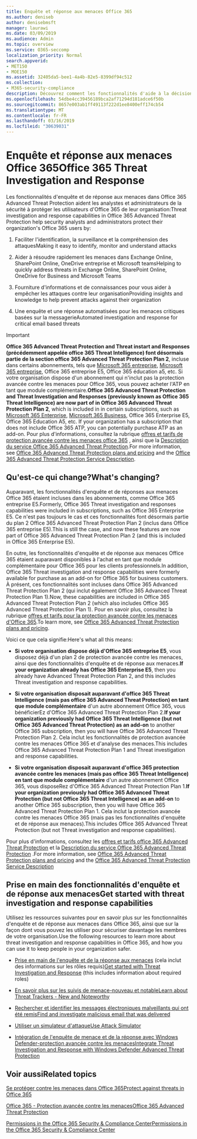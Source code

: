 ```yaml
---
title: Enquête et réponse aux menaces Office 365
ms.author: deniseb
author: denisebmsft
manager: laurawi
ms.date: 03/09/2019
ms.audience: Admin
ms.topic: overview
ms.service: O365-seccomp
localization_priority: Normal
search.appverid:
- MET150
- MOE150
ms.assetid: 32405da5-bee1-4a4b-82e5-8399df94c512
ms.collection:
- M365-security-compliance
description: Découvrez comment les fonctionnalités d'aide à la décision dans Office 365 protection avancée contre les menaces peuvent vous aider à rechercher des menaces contre votre organisation, à répondre aux programmes malveillants, au hameçonnage et à d'autres attaques détectées par Office 365 pour votre part, et à rechercher des menaces. confirme.
ms.openlocfilehash: 54dbe4cc39456189bca2af71294d181adce6f50b
ms.sourcegitcommit: 8657e003ab1ff49113f222d1ee8400eff174cb54
ms.translationtype: MT
ms.contentlocale: fr-FR
ms.lasthandoff: 03/16/2019
ms.locfileid: "30639031"
---
```

# <a name="office-365-threat-investigation-and-response"></a><span data-ttu-id="bd002-103">Enquête et réponse aux menaces Office 365</span><span class="sxs-lookup"><span data-stu-id="bd002-103">Office 365 Threat Investigation and Response</span></span>

<span data-ttu-id="bd002-104">Les fonctionnalités d'enquête et de réponse aux menaces dans Office 365 Advanced Threat Protection aident les analystes et administrateurs de la sécurité à protéger les utilisateurs d'Office 365 de leur organisation:</span><span class="sxs-lookup"><span data-stu-id="bd002-104">Threat investigation and response capabilities in Office 365 Advanced Threat Protection help security analysts and administrators protect their organization's Office 365 users by:</span></span>
  
1. <span data-ttu-id="bd002-105">Faciliter l'identification, la surveillance et la compréhension des attaques</span><span class="sxs-lookup"><span data-stu-id="bd002-105">Making it easy to identify, monitor and understand attacks</span></span>
    
2. <span data-ttu-id="bd002-106">Aider à résoudre rapidement les menaces dans Exchange Online, SharePoint Online, OneDrive entreprise et Microsoft teams</span><span class="sxs-lookup"><span data-stu-id="bd002-106">Helping to quickly address threats in Exchange Online, SharePoint Online, OneDrive for Business and Microsoft Teams</span></span>
    
3. <span data-ttu-id="bd002-107">Fourniture d'informations et de connaissances pour vous aider à empêcher les attaques contre leur organisation</span><span class="sxs-lookup"><span data-stu-id="bd002-107">Providing insights and knowledge to help prevent attacks against their organization</span></span>

4. <span data-ttu-id="bd002-108">Une enquête et une réponse automatisées pour les menaces critiques basées sur la messagerie</span><span class="sxs-lookup"><span data-stu-id="bd002-108">Automated investigation and response for critical email based threats</span></span>
    
> [!IMPORTANT]
> <span data-ttu-id="bd002-109">**Office 365 Advanced Threat Protection and Threat instart and Responses (précédemment appelée office 365 Threat Intelligence) font désormais partie de la section office 365 Advanced Threat Protection Plan 2**, incluse dans certains abonnements, tels que [ Microsoft 365 entreprise](https://www.microsoft.com/microsoft-365/enterprise/home), [Microsoft 365 entreprise](https://www.microsoft.com/microsoft-365/business), Office 365 entreprise E5, Office 365 éducation a5, etc. Si votre organisation dispose d'un abonnement qui n'inclut pas la protection avancée contre les menaces pour Office 365, vous pouvez acheter l'ATP en tant que module complémentaire.</span><span class="sxs-lookup"><span data-stu-id="bd002-109">**Office 365 Advanced Threat Protection and Threat Investigation and Responses (previously known as Office 365 Threat Intelligence) are now part of in Office 365 Advanced Threat Protection Plan 2**, which is included in in certain subscriptions, such as [Microsoft 365 Enterprise](https://www.microsoft.com/microsoft-365/enterprise/home), [Microsoft 365 Business](https://www.microsoft.com/microsoft-365/business), Office 365 Enterprise E5, Office 365 Education A5, etc. If your organization has a subscription that does not include Office 365 ATP, you can potentially purchase ATP as an add-on.</span></span> <span data-ttu-id="bd002-110">Pour plus d'informations, consultez la rubrique [offres et tarifs de protection avancée contre les menaces office 365](https://products.office.com/exchange/advance-threat-protection) , ainsi que la [Description du service Office 365 Advanced Threat Protection](https://docs.microsoft.com/office365/servicedescriptions/office-365-advanced-threat-protection-service-description#whats-new-in-office-365-advanced-threat-protection-atp).</span><span class="sxs-lookup"><span data-stu-id="bd002-110">For more information, see [Office 365 Advanced Threat Protection plans and pricing](https://products.office.com/exchange/advance-threat-protection) and the [Office 365 Advanced Threat Protection Service Description](https://docs.microsoft.com/office365/servicedescriptions/office-365-advanced-threat-protection-service-description#whats-new-in-office-365-advanced-threat-protection-atp).</span></span> 
  
## <a name="whats-changing"></a><span data-ttu-id="bd002-111">Qu'est-ce qui change?</span><span class="sxs-lookup"><span data-stu-id="bd002-111">What's changing?</span></span>

<span data-ttu-id="bd002-112">Auparavant, les fonctionnalités d'enquête et de réponses aux menaces Office 365 étaient incluses dans les abonnements, comme Office 365 entreprise E5.</span><span class="sxs-lookup"><span data-stu-id="bd002-112">Formerly, Office 365 Threat investigation and responses capabilities were included in subscriptions, such as Office 365 Enterprise E5.</span></span> <span data-ttu-id="bd002-113">Ce n'est pas toujours le cas et ces fonctionnalités font désormais partie du plan 2 Office 365 Advanced Threat Protection Plan 2 (inclus dans Office 365 entreprise E5).</span><span class="sxs-lookup"><span data-stu-id="bd002-113">This is still the case, and now these features are now part of Office 365 Advanced Threat Protection Plan 2 (and this is included in Office 365 Enterprise E5).</span></span> 

<span data-ttu-id="bd002-114">En outre, les fonctionnalités d'enquête et de réponse aux menaces Office 365 étaient auparavant disponibles à l'achat en tant que module complémentaire pour Office 365 pour les clients professionnels.</span><span class="sxs-lookup"><span data-stu-id="bd002-114">In addition, Office 365 Threat investigation and response capabilities were formerly available for purchase as an add-on for Office 365 for business customers.</span></span> <span data-ttu-id="bd002-115">À présent, ces fonctionnalités sont incluses dans Office 365 Advanced Threat Protection Plan 2 (qui inclut également Office 365 Advanced Threat Protection Plan 1).</span><span class="sxs-lookup"><span data-stu-id="bd002-115">Now, these capabilities are included in Office 365 Advanced Threat Protection Plan 2 (which also includes Office 365 Advanced Threat Protection Plan 1).</span></span> <span data-ttu-id="bd002-116">Pour en savoir plus, consultez la rubrique [offres et tarifs pour la protection avancée contre les menaces d'Office 365](https://products.office.com/exchange/advance-threat-protection).</span><span class="sxs-lookup"><span data-stu-id="bd002-116">To learn more, see [Office 365 Advanced Threat Protection plans and pricing](https://products.office.com/exchange/advance-threat-protection).</span></span>

<span data-ttu-id="bd002-117">Voici ce que cela signifie:</span><span class="sxs-lookup"><span data-stu-id="bd002-117">Here's what all this means:</span></span>

- <span data-ttu-id="bd002-118">**Si votre organisation dispose déjà d'Office 365 entreprise E5**, vous disposez déjà d'un plan 2 de protection avancée contre les menaces, ainsi que des fonctionnalités d'enquête et de réponse aux menaces.</span><span class="sxs-lookup"><span data-stu-id="bd002-118">**If your organization already has Office 365 Enterprise E5**, then you already have Advanced Threat Protection Plan 2, and this includes Threat investigation and response capabilities.</span></span>

- <span data-ttu-id="bd002-119">**Si votre organisation disposait auparavant d'office 365 Threat Intelligence (mais pas office 365 Advanced Threat Protection) en tant que module complémentaire** d'un autre abonnement Office 365, vous bénéficierEz d'Office 365 Advanced Threat Protection Plan 2.</span><span class="sxs-lookup"><span data-stu-id="bd002-119">**If your organization previously had Office 365 Threat Intelligence (but not Office 365 Advanced Threat Protection) as an add-on** to another Office 365 subscription, then you will have Office 365 Advanced Threat Protection Plan 2.</span></span> <span data-ttu-id="bd002-120">Cela inclut les fonctionnalités de protection avancée contre les menaces Office 365 et d'analyse des menaces.</span><span class="sxs-lookup"><span data-stu-id="bd002-120">This includes Office 365 Advanced Threat Protection Plan 1 and Threat investigation and response capabilities.</span></span> 

- <span data-ttu-id="bd002-121">**Si votre organisation disposait auparavant d'office 365 protection avancée contre les menaces (mais pas office 365 Threat Intelligence) en tant que module complémentaire** d'un autre abonnement Office 365, vous disposeRez d'Office 365 Advanced Threat Protection Plan 1.</span><span class="sxs-lookup"><span data-stu-id="bd002-121">**If your organization previously had Office 365 Advanced Threat Protection (but not Office 365 Threat Intelligence) as an add-on** to another Office 365 subscription, then you will have Office 365 Advanced Threat Protection Plan 1.</span></span> <span data-ttu-id="bd002-122">Cela inclut la protection avancée contre les menaces Office 365 (mais pas les fonctionnalités d'enquête et de réponse aux menaces).</span><span class="sxs-lookup"><span data-stu-id="bd002-122">This includes Office 365 Advanced Threat Protection (but not Threat investigation and response capabilities).</span></span>

<span data-ttu-id="bd002-123">Pour plus d'informations, consultez les [offres et tarifs office 365 Advanced Threat Protection](https://products.office.com/exchange/advance-threat-protection) et la [Description du service Office 365 Advanced Threat Protection](https://docs.microsoft.com/office365/servicedescriptions/office-365-advanced-threat-protection-service-description#whats-new-in-office-365-advanced-threat-protection-atp) .</span><span class="sxs-lookup"><span data-stu-id="bd002-123">For more information, see [Office 365 Advanced Threat Protection plans and pricing](https://products.office.com/exchange/advance-threat-protection) and the [Office 365 Advanced Threat Protection Service Description](https://docs.microsoft.com/office365/servicedescriptions/office-365-advanced-threat-protection-service-description#whats-new-in-office-365-advanced-threat-protection-atp)</span></span>

## <a name="get-started-with-threat-investigation-and-response-capabilities"></a><span data-ttu-id="bd002-124">Prise en main des fonctionnalités d'enquête et de réponse aux menaces</span><span class="sxs-lookup"><span data-stu-id="bd002-124">Get started with threat investigation and response capabilities</span></span>

<span data-ttu-id="bd002-125">Utilisez les ressources suivantes pour en savoir plus sur les fonctionnalités d'enquête et de réponse aux menaces dans Office 365, ainsi que sur la façon dont vous pouvez les utiliser pour sécuriser davantage les membres de votre organisation.</span><span class="sxs-lookup"><span data-stu-id="bd002-125">Use the following resources to learn more about threat investigation and response capabilities in Office 365, and how you can use it to keep people in your organization safer.</span></span>
  
- <span data-ttu-id="bd002-126">[Prise en main de l'enquête et de la réponse aux menaces](get-started-with-ti.md) (cela inclut des informations sur les rôles requis)</span><span class="sxs-lookup"><span data-stu-id="bd002-126">[Get started with Threat Investigation and Response](get-started-with-ti.md) (this includes information about required roles)</span></span> 
    
- [<span data-ttu-id="bd002-127">En savoir plus sur les suivis de menace-nouveau et notable</span><span class="sxs-lookup"><span data-stu-id="bd002-127">Learn about Threat Trackers - New and Noteworthy</span></span>](threat-trackers.md)
    
- [<span data-ttu-id="bd002-128">Rechercher et identifier les messages électroniques malveillants qui ont été remis</span><span class="sxs-lookup"><span data-stu-id="bd002-128">Find and investigate malicious email that was delivered</span></span>](investigate-malicious-email-that-was-delivered.md)
    
- [<span data-ttu-id="bd002-129">Utiliser un simulateur d'attaque</span><span class="sxs-lookup"><span data-stu-id="bd002-129">Use Attack Simulator</span></span>](attack-simulator.md)
    
- [<span data-ttu-id="bd002-130">Intégration de l'enquête de menace et de la réponse avec Windows Defender-protection avancée contre les menaces</span><span class="sxs-lookup"><span data-stu-id="bd002-130">Integrate Threat Investigation and Response with Windows Defender Advanced Threat Protection</span></span>](integrate-office-365-ti-with-wdatp.md)
    
## <a name="related-topics"></a><span data-ttu-id="bd002-131">Voir aussi</span><span class="sxs-lookup"><span data-stu-id="bd002-131">Related topics</span></span>

[<span data-ttu-id="bd002-132">Se protéger contre les menaces dans Office 365</span><span class="sxs-lookup"><span data-stu-id="bd002-132">Protect against threats in Office 365</span></span>](protect-against-threats.md)
  
[<span data-ttu-id="bd002-133">Office 365 - Protection avancée contre les menaces</span><span class="sxs-lookup"><span data-stu-id="bd002-133">Office 365 Advanced Threat Protection</span></span>](office-365-atp.md)
  
[<span data-ttu-id="bd002-134">Permissions in the Office 365 Security &amp; Compliance Center</span><span class="sxs-lookup"><span data-stu-id="bd002-134">Permissions in the Office 365 Security &amp; Compliance Center</span></span>](permissions-in-the-security-and-compliance-center.md)
 
